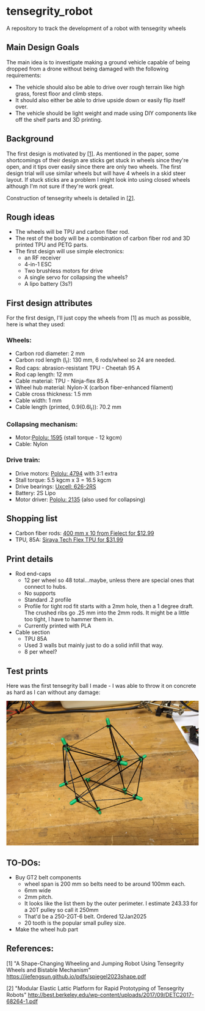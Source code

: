 # tensegrity_robot
A repository to track the development of a robot with tensegrity wheels

## Main Design Goals
The main idea is to investigate making a ground vehicle capable of being dropped from a drone without being damaged with the following requirements:
* The vehicle should also be able to drive over rough terrain like high grass, forest floor and climb steps.
* It should also either be able to drive upside down or easily flip itself over.
* The vehicle should be light weight and made using DIY components like off the shelf parts and 3D printing.

## Background
The first design is motivated by [[1]](https://jiefengsun.github.io/pdfs/spiegel2023shape.pdf).
As mentioned in the paper, some shortcomings of their design are sticks get stuck in wheels since they're open, and it tips over easily since there are only two wheels. The first design trial will use similar wheels but will have 4 wheels in a skid steer layout. If stuck sticks are a problem I might look into using closed wheels although I'm not sure if they're work great. 

Construction of tensegrity wheels is detailed in [[2]](http://best.berkeley.edu/wp-content/uploads/2017/09/DETC2017-68264-1.pdf).

## Rough ideas
* The wheels will be TPU and carbon fiber rod.
* The rest of the body will be a combination of carbon fiber rod and 3D printed TPU and PETG parts.  
* The first design will use simple electronics:  
  * an RF receiver
  * 4-in-1 ESC
  * Two brushless motors for drive
  * A single servo for collapsing the wheels?
  * A lipo battery (3s?)

## First design attributes
For the first design, I'll just copy the wheels from [1] as much as possible, here is what they used:  
### Wheels: 
* Carbon rod diameter: 2 mm  
* Carbon rod length (l<sub>r</sub>): 130 mm, 6 rods/wheel so 24 are needed.  
* Rod caps: abrasion-resistant TPU - Cheetah 95 A  
* Rod cap length: 12 mm
* Cable material: TPU - Ninja-flex 85 A  
* Wheel hub material: Nylon-X (carbon fiber-enhanced filament)  
* Cable cross thickness: 1.5 mm  
* Cable width: 1 mm 
* Cable length (printed, 0.9(0.6l<sub>r</sub>)): 70.2 mm  

### Collapsing mechanism:  
* Motor:[Pololu: 1595](https://www.pololu.com/product/1595) (stall torque - 12 kgcm) 
* Cable: Nylon

### Drive train:
* Drive motors: [Pololu: 4794](https://www.pololu.com/product/4794) with 3:1 extra  
* Stall torque: 5.5 kgcm x 3 = 16.5 kgcm
* Drive bearings: [Uxcell: 626-2RS](https://www.amazon.com/uxcell-626-2RS-Bearing-6x19x6mm-Bearings/dp/B07TLKGDJ6/ref=sr_1_1?adgrpid=1344704363644125&dib=eyJ2IjoiMSJ9.x1zuH9vG9i6w9yyZxxelhKFHBJv1FImEytNKyra2iieqsGlIQHr_YcpgpsRq1ntwg2POE2qNnk7kJOlOErjvGNUfOu9bqDvpLv7MIL15sLazMoBLB1VN6tKKrK0EBtonTXtCbzyRt-Rn_pv_APE44Cb99HefonlcycK84kqFuoWM4p9zmjguNTPugiKeqFdpJQCNBz4dlHA4jKkQlb5CCmtBk0v0Ujq-rbDEv48NmLUkHT34n9R9nwxNZ6WYRMqnDDO1PjYLvGSuXfwMlV-O1V8TBxoAKj9OkR3AmjHwWFo.bwMaQiG9b17b8zCjj_6ESoTV7-W4cOivLljPzqzLtxg&dib_tag=se&hvadid=84044284024935&hvbmt=bp&hvdev=c&hvlocphy=82074&hvnetw=o&hvqmt=e&hvtargid=kwd-84045029114616%3Aloc-190&hydadcr=3699_13538776&keywords=uxcell%2B626-2rs&msclkid=6f97d1b3fdcb1997ce27b7719cfc8239&qid=1724015292&sr=8-1&th=1) 
* Battery: 2S Lipo
* Motor driver: [Pololu: 2135](https://www.pololu.com/product/2135) (also used for collapsing) 

## Shopping list
* Carbon fiber rods: [400 mm x 10 from Fielect for $12.99](https://www.amazon.com/Fielect-Diameter-Carbon-Straight-Airplane/dp/B083LC917H/ref=sr_1_1?crid=8SJAFYCP4G14&dib=eyJ2IjoiMSJ9.bYibJqgoi3mkfRk6BZZjEg.0A8NhV84t7Ulu0X0udCyh-6fuVbvYyuh7B3RlN_4nkc&dib_tag=se&keywords=B083LC917H&qid=1724028988&sprefix=b083lc917h%2Caps%2C112&sr=8-1)  
* TPU, 85A: [Siraya Tech Flex TPU for $31.99](https://www.amazon.com/Siraya-Tech-Flex-Filament-Moisture-Resistant/dp/B0CP213ZMG/ref=sr_1_4?crid=2P2QDYPA6NI2O&dib=eyJ2IjoiMSJ9.1OVszLtutl2C0lBZMNOByStRyXq34ieZhvdqGd2L8pRA4_tO247coIwjTxtk9Ql_zMECo4W9dawgCc-nvOIwvZGSc1Rx3wTbBCmtBdkAOVccCECbczInfado6Ex-pgNUx0dP8IqEJXepjA1_91v11LI6CB6wadgyYMqdWfFdDEyvkWsD0KPWX6ZN284Oe2OySjReJaKD4fCh2PSDQHsTtuZM24o-VVH0PGfCF6MkmkJJtgZdJ358cSx-rR-ZsIDXFv7wFGsuqqDmCKFiMzaViHzaOoPfKeGBsnFUKc54OpU.nBBuHVxrA8AR0x9tfsa4DmA__dW5v1xffexHGbtQRQc&dib_tag=se&keywords=3d%2Bprinter%2BTPU%2Bfilament%2B85a&qid=1724029373&refinements=p_36%3A-4200%2Cp_72%3A1248921011%2Cp_85%3A2470955011&rnid=2470954011&rps=1&s=industrial&sprefix=3d%2Bprinter%2Btpu%2Bfilament%2B85a%2Caps%2C123&sr=1-4&th=1) 

## Print details
* Rod end-caps
  * 12 per wheel so 48 total...maybe, unless there are special ones that connect to hubs. 
  * No supports
  * Standard .2 profile
  * Profile for tight rod fit starts with a 2mm hole, then a 1 degree draft. The crushed ribs go .25 mm into the 2mm rods. It might be a little too tight, I have to hammer them in.  
  * Currently printed with PLA 
* Cable section
  * TPU 85A
  * Used 3 walls but mainly just to do a solid infill that way. 
  * 8 per wheel? 

## Test prints
Here was the first tensegrity ball I made - I was able to throw it on concrete as hard as I can without any damage:

![alt text](images/test_print_wheel.jpg)

## TO-DOs:
* Buy GT2 belt components
  * wheel span is 200 mm so belts need to be around 100mm each. 
  * 6mm wide
  * 2mm pitch.  
  * It looks like the list them by the outer perimeter. I estimate 243.33 for a 20T pulley so call it 250mm
  * That'd be a 250-2GT-6 belt. Ordered 12Jan2025
  * 20 tooth is the popular small pulley size. 
* Make the wheel hub part
  
## References:
[1] "A Shape-Changing Wheeling and Jumping Robot Using Tensegrity Wheels and Bistable Mechanism" https://jiefengsun.github.io/pdfs/spiegel2023shape.pdf

[2] "Modular Elastic Lattic Platform for Rapid Prototyping of Tensegrity Robots" http://best.berkeley.edu/wp-content/uploads/2017/09/DETC2017-68264-1.pdf
